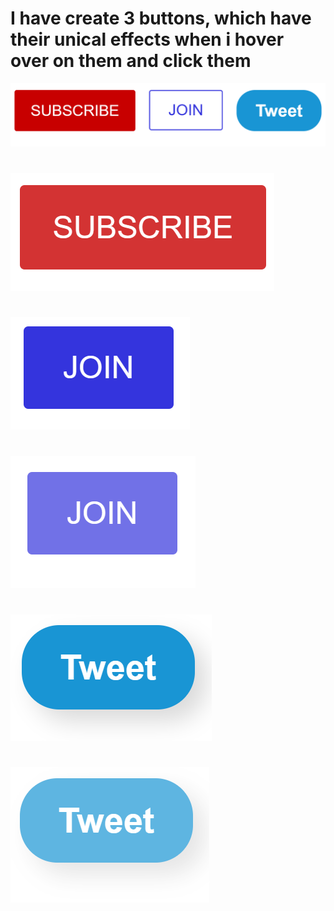 # I have create 3 buttons, which have their unical effects when i hover over on them and click them
![](https://github.com/JakubTabor/HTML_CSS_basics/blob/main/Images/buttons.png)
#
#

![](https://github.com/JakubTabor/HTML_CSS_basics/blob/main/Images/subscribe_fade.png)
#

![](https://github.com/JakubTabor/HTML_CSS_basics/blob/main/Images/join_color.png)
#

![](https://github.com/JakubTabor/HTML_CSS_basics/blob/main/Images/join_hover.png)
# 

![](https://github.com/JakubTabor/HTML_CSS_basics/blob/main/Images/tweet_shadow.png)
#

![](https://github.com/JakubTabor/HTML_CSS_basics/blob/main/Images/tweet_hover.png)
